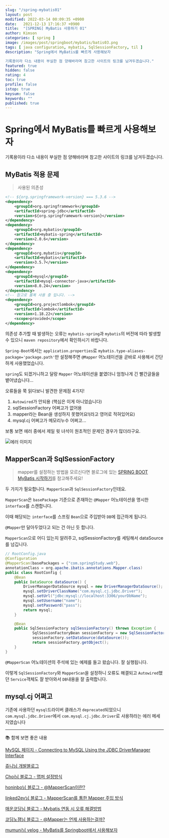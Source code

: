 ```yaml
---
slug: "/spring-mybatis01"
layout: post
modified: 2022-03-14 00:09:35 +0900
date:   2021-12-13 17:16:37 +0900
title:  "[SPRING] MyBatis 사용하기 01"
author: Kimson
categories: [ spring ]
image: /images/post/springboot/mybatis/batis03.png
tags: [ java configuration, mybatis, SqlSessionFactory, til ]
description: "Spring에서 MyBatis를 빠르게 사용해보자

기록용이라 다소 내용이 부실한 점 양해바라며 참고한 사이트의 링크를 남겨두겠습니다."
featured: true
hidden: false
rating: 4
toc: true
profile: false
istop: true
keysum: false
keywords: ""
published: true
---
```


# Spring에서 MyBatis를 빠르게 사용해보자

기록용이라 다소 내용이 부실한 점 양해바라며 참고한 사이트의 링크를 남겨두겠습니다.

## MyBatis 적용 문제

> 사용된 의존성

```xml
<!-- ${org.springframework-version} === 5.3.6 -->
<dependency>
    <groupId>org.springframework</groupId>
    <artifactId>spring-jdbc</artifactId>
    <version>${org.springframework-version}</version>
</dependency>
<dependency>
    <groupId>org.mybatis</groupId>
    <artifactId>mybatis-spring</artifactId>
    <version>2.0.6</version>
</dependency>
<dependency>
    <groupId>org.mybatis</groupId>
    <artifactId>mybatis</artifactId>
    <version>3.5.7</version>
</dependency>
<dependency>
    <groupId>mysql</groupId>
    <artifactId>mysql-connector-java</artifactId>
    <version>8.0.24</version>
</dependency>
<!-- 참고로 롬복 사용 중 입니다. -->
<dependency>
    <groupId>org.projectlombok</groupId>
    <artifactId>lombok</artifactId>
    <version>1.18.22</version>
    <scope>provided</scope>
</dependency>
```

의존성 추가할 때 발생하는 오류는 `mybatis-spring`과 `mybatis`의 버전에 따라 발생할 수 있으니 `maven repository`에서 확인하시기 바랍니다.

`Spring-Boot`에서는 `application.properties`로 
`mybatis.type-aliases-package='package.path'`만 설정해주면 `@Mapper` 어노테이션을 곧바로 사용해서 간단하게 사용했었습니다.

`spring`도 되겠거니하고 달랑 `Mapper` 어노테이션을 붙였더니 엄청나게 긴 빨간글들을 뱉어냈습니다...

오류들을 쭉 읽다보니 발견한 문제점 4가지!

1. `Autowired`가 안되용 (핵심은 이게 아니었습니다)
2. sqlSessionFactory 어쩌고가 없어용
3. mapper라는 Bean을 생성하지 못했어요!(라고 영어로 적혀있어요)
4. mysql.cj 어쩌고가 메모리누수 어쩌고...

보통 보면 에러 중에서 제일 윗 녀석이 원초적인 문제인 경우가 많더라구요.

![에러 이미지](/images/post/springboot/mybatis/batis04.png)

## MapperScan과 SqlSessionFactory

> mapper를 설정하는 방법을 모르신다면 블로그에 있는 [SPRING BOOT MyBatis 시작하기](https://kkn1125.github.io/spring-boot-mybatis01)를 참고해주세요!

두 가지가 필요합니다. `MapperScan`과 `SqlSessionFactory`인데요.

`MapperScan`은 `basePackage` 기준으로 존재하는 `@Mapper` 어노테이션을 명시한 `interface`를 스캔합니다.

이때 해당되는 `interface`를 스프링 `Bean`으로 주입받아 `DB`에 접근하게 됩니다.

`@Mapper`만 달아두었다고 되는 건 아닌 듯 합니다.

`MapperScan`으로 어디 있는지 알려주고, sqlSessionFactory를 세팅해서 dataSource를 넘깁니다.

```java
// RootConfig.java
@Configuration
@MapperScan(basePackages = {"com.springStudy.web"},
annotationClass = org.apache.ibatis.annotations.Mapper.class)
public class RootConfig {
    @Bean
	public DataSource dataSource() {
		DriverManagerDataSource mysql = new DriverManagerDataSource();
		mysql.setDriverClassName("com.mysql.cj.jdbc.Driver");
		mysql.setUrl("jdbc:mysql://localhost:3306/yourDbName");
		mysql.setUsername("name");
		mysql.setPassword("pass");
		return mysql;
	}

    @Bean
    public SqlSessionFactory sqlSessionFactory() throws Exception {
            SqlSessionFactoryBean sessionFactory = new SqlSessionFactoryBean();
            sessionFactory.setDataSource(dataSource());
            return sessionFactory.getObject();
    }
}
```

`@MapperScan` 어노테이션의 주석에 있는 예제를 들고 왔습니다. 잘 실행됩니다.

이렇게 `SqlSessionFactory`와 `MapperScan`을 설정하니 오류도 해결되고 `Autowired`했던 `Service`객체도 잘 받아와서 `DB`내용을 잘 출력합니다.

## mysql.cj 어쩌고

기존에 사용하던 `mysql`드라이버 클래스가 `deprecated`되었으니 `com.mysql.jdbc.Driver`에서 `com.mysql.cj.jdbc.Driver`로 사용하라는 에러 메세지였습니다

-----

📚 함께 보면 좋은 내용

[MySQL 페이지 - Connecting to MySQL Using the JDBC DriverManager Interface](https://dev.mysql.com/doc/connector-j/8.0/en/connector-j-usagenotes-connect-drivermanager.html)

[쥬니님 개발블로그](https://juntcom.tistory.com/44)

[Choi님 블로그 - 맵퍼 설정방식](https://cho1-w0n-san9.tistory.com/32)

[honinbo님 블로그 - @MapperScan이란?](https://cho1-w0n-san9.tistory.com/32)

[linked2ev님 블로그 - MapperScan를 통한 Mapper 주입 방식](https://cho1-w0n-san9.tistory.com/32)

[매운코딩님 블로그 - Mybatis 연동 시 오류 해결방법](https://cho1-w0n-san9.tistory.com/32)

[코딩노잼님 블로그 - @Mapper는 언제 사용하는걸까?](https://cho1-w0n-san9.tistory.com/32)

[mumuni님 velog - MyBatis를 Springboot에서 사용해보자](https://cho1-w0n-san9.tistory.com/32)